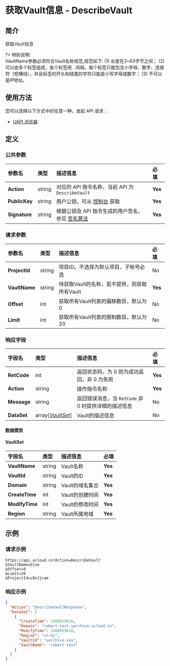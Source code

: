 # 获取Vault信息 - DescribeVault

## 简介

获取Vault信息

?> 特别说明:<br />VaultName参数必须符合Vault名称规范,规范如下: (1) 长度在3\~63字节之间； (2) 可以由多个标签组成，各个标签用 . 间隔，每个标签只能包含小字母、数字、连接符（短横线），并且标签的开头和结尾的字符只能是小写字母或数字； (3) 不可以是IP地址。




## 使用方法

您可以选择以下方式中的任意一种，发起 API 请求：
- [UAPI 浏览器](https://console.ucloud.cn/uapi/detail?id=DescribeVault)


## 定义

### 公共参数

| 参数名 | 类型 | 描述信息 | 必填 |
|:---|:---|:---|:---|
| **Action**     | string  | 对应的 API 指令名称，当前 API 为 `DescribeVault`                        | **Yes** |
| **PublicKey**  | string  | 用户公钥，可从 [控制台](https://console.ucloud.cn/uapi/apikey) 获取                                             | **Yes** |
| **Signature**  | string  | 根据公钥及 API 指令生成的用户签名，参见 [签名算法](api/summary/signature.md)  | **Yes** |

### 请求参数

| 参数名 | 类型 | 描述信息 | 必填 |
|:---|:---|:---|:---|
| **ProjectId** | string | 项目ID。不选择为默认项目，子帐号必选 |No|
| **VaultName** | string | 待获取Vault的名称，若不提供，则获取所有Vault |**Yes**|
| **Offset** | int | 获取所有Vault列表的偏移数目，默认为0 |No|
| **Limit** | int | 获取所有Vault列表的限制数目，默认为20 |No|

### 响应字段

| 字段名 | 类型 | 描述信息 | 必填 |
|:---|:---|:---|:---|
| **RetCode** | int | 返回状态码，为 0 则为成功返回，非 0 为失败 |**Yes**|
| **Action** | string | 操作指令名称 |**Yes**|
| **Message** | string | 返回错误消息，当 `RetCode` 非 0 时提供详细的描述信息 |No|
| **DataSet** | array[[*VaultSet*](#VaultSet)] | Vault的描述信息 |No|

#### 数据模型


#### VaultSet

| 字段名 | 类型 | 描述信息 | 必填 |
|:---|:---|:---|:---|
| **VaultName** | string | Vault名称 |**Yes**|
| **VaultId** | string | Vault的ID |**Yes**|
| **Domain** | string | Vault的域名集合 |**Yes**|
| **CreateTime** | int | Vault的创建时间 |**Yes**|
| **ModifyTime** | int | Vault的修改时间 |**Yes**|
| **Region** | string | Vault所属地域 |**Yes**|

## 示例

### 请求示例
    
```
https://api.ucloud.cn?Action=DescribeVault
&VaultName=blue
&Offset=0
&Limit=20
&ProjectId=cOoJjcam
```

### 响应示例
    
```json
{
  "Action": "DescribeVaultResponse",
  "DataSet": [
    {
      "CreateTime": 1468929616,
      "Domain": "robert-test.uarchive.ucloud.cn",
      "ModifyTime": 1468929616,
      "Region": "cn-bj",
      "VaultId": "uarchive-xxx",
      "VaultName": "robert-test"
    }
  ]
}
```





